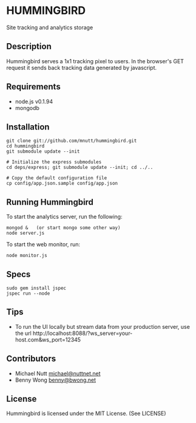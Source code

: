 HUMMINGBIRD
===========

Site tracking and analytics storage


Description
---------------

Hummingbird serves a 1x1 tracking pixel to users.  In the browser's GET request it
sends back tracking data generated by javascript.


Requirements
-------------------

 * node.js v0.1.94
 * mongodb


Installation
--------------

    git clone git://github.com/mnutt/hummingbird.git
    cd hummingbird
    git submodule update --init

    # Initialize the express submodules
    cd deps/express; git submodule update --init; cd ../..

    # Copy the default configuration file
    cp config/app.json.sample config/app.json


Running Hummingbird
------------------------------

To start the analytics server, run the following:

    mongod &   (or start mongo some other way)
    node server.js

To start the web monitor, run:

    node monitor.js


Specs
--------

    sudo gem install jspec
    jspec run --node


Tips
-----

 * To run the UI locally but stream data from your production server, use the url http://localhost:8088/?ws_server=your-host.com&ws_port=12345


Contributors
------------

 * Michael Nutt <michael@nuttnet.net>
 * Benny Wong <benny@bwong.net>


License
-------

Hummingbird is licensed under the MIT License. (See LICENSE)
